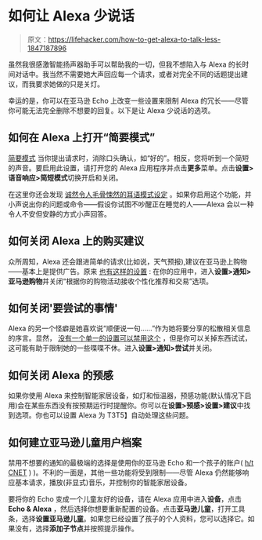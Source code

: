 # 如何让 Alexa 少说话

> 原文：<https://lifehacker.com/how-to-get-alexa-to-talk-less-1847187896>

虽然我很感激智能扬声器助手可以帮助我的一切，但我不想陷入与 Alexa 的长时间对话中。我当然不需要她大声回应每一个请求，或者对完全不同的话题提出建议，而我要求她做的只是关灯。



幸运的是，你可以在亚马逊 Echo 上改变一些设置来限制 Alexa 的冗长——尽管你可能无法完全删除不想要的回复。以下是让 Alexa 少说话的选项。

## 如何在 Alexa 上打开“简要模式”

[简要模式](https://lifehacker.com/how-to-enable-amazons-new-brief-mode-for-alexa-1823880787) 当你提出请求时，消除口头确认，如“好的”。相反，您将听到一个简短的声音。要启用此设置，请打开您的 Alexa 应用程序并点击**更多**菜单。点击**设置>语音响应>简短模式**切换开启和关闭。

在这里你还会发现 [诚然令人毛骨悚然的耳语模式设定](https://lifehacker.com/how-to-turn-off-alexas-creepy-whisper-mode-1844908094) 。如果你启用这个功能，并小声说出你的问题或命令——假设你试图不吵醒正在睡觉的人——Alexa 会以一种令人不安但安静的方式小声回答。

## 如何关闭 Alexa 上的购买建议

众所周知，Alexa 还会跟进简单的请求(比如说，天气预报),建议在亚马逊上购物——基本上是提供广告。原来 [也有这样的设置](https://www.cnbc.com/2020/11/09/how-to-stop-amazon-echo-from-asking-you-to-buy-stuff.html) : 在你的应用中，进入**设置>通知>亚马逊购物**并关闭“根据你的购物活动接收个性化推荐和交易”选项。

## 如何关闭'要尝试的事情'

Alexa 的另一个怪癖是她喜欢说“顺便说一句……”作为她将要分享的松散相关信息的序言。显然， [没有一个单一的设置可以禁用这个](https://www.cnet.com/home/smart-home/amazon-echo-how-to-turn-off-alexas-unwanted-by-the-way-suggestions/) ，但是你可以关掉东西试试，这可能有助于限制她的一些喋喋不休。进入**设置>通知>尝试**并关闭。

## 如何关闭 Alexa 的预感

如果你使用 Alexa 来控制智能家居设备，如灯和恒温器，预感功能(默认情况下启用)会在某些东西没有按预期运行时提醒你。你可以在**设置>预感>设置>建议**中找到选项。你也可以设置 Alexa 为 T3T5】自动处理这些问题。

## 如何建立亚马逊儿童用户档案

禁用不想要的通知的最极端的选择是使用你的亚马逊 Echo 和一个孩子的账户( [h/t CNET](https://www.cnet.com/home/smart-home/amazon-echo-how-to-turn-off-alexas-unwanted-by-the-way-suggestions/) ) )。不利的一面是，其他一些功能将受到限制——尽管 Alexa 仍然能够响应基本请求，播放(非显式)音乐，并控制你的智能家居设备。

要将你的 Echo 变成一个儿童友好的设备，请在 Alexa 应用中进入**设备**，点击 **Echo & Alexa** ，然后选择你想要重新配置的设备。点击**亚马逊儿童**，打开工具条，选择**设置亚马逊儿童**。如果您已经设置了孩子的个人资料，您可以选择它。如果没有，选择**添加子节点**并按照提示操作。